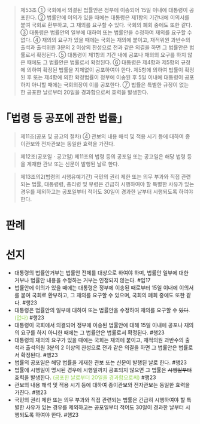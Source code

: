 > 제53조
> ① 국회에서 의결된 법률안은 정부에 이송되어 15일 이내에 대통령이 공포한다.
> ② 법률안에 이의가 있을 때에는 대통령은 제1항의 기간내에 이의서를 붙여 국회로 환부하고, 그 재의를 요구할 수 있다. 국회의 폐회 중에도 또한 같다.
> ③ 대통령은 법률안의 일부에 대하여 또는 법률안을 수정하여 재의를 요구할 수 없다.
> ④ 재의의 요구가 있을 때에는 국회는 재의에 붙이고, 재적위원 과반수의 출석과 출석위원 3분의 2 이상의 찬성으로 전과 같은 의결을 하면 그 법률안은 법률로서 확정된다.
> ⑤ 대통령이 제1항의 기간 내에 공포나 재의의 요구를 하지 않은 때에도 그 법률안은 법률로서 확정된다.
> ⑥ 대통령은 제4항과 제5항의 규정에 의하여 확정된 법률을 지체없이 공포하여야 한다. 제5항에 의하여 법률이 확정된 후 또는 제4항에 의한 확정법률이 정부에 이송된 후 5일 이내에 대통령이 공포하지 아니할 때에는 국회의장이 이를 공포한다.
> ⑦ 법률은 특별한 규정이 없는 한 공포한 날로부터 20일을 경과함으로써 효력을 발생한다.
#  ｢법령 등 공포에 관한 법률｣
> 제11조(공포 및 공고의 절차) 
> ④ 관보의 내용 해석 및 적용 시기 등에 대하여 종이관보와 전자관보는 동일한 효력을 가진다.

> 제12조(공포일ㆍ공고일) 
> 제11조의 법령 등의 공포일 또는 공고일은 해당 법령 등을 게재한 관보 또는 신문이 발행된 날로 한다.

> 제13조의2(법령의 시행유예기간) 
> 국민의 권리 제한 또는 의무 부과와 직접 관련되는 법률, 대통령령, 총리령 및 부령은 긴급히 시행하여야 할 특별한 사유가 있는 경우를 제외하고는 공포일부터 적어도 30일이 경과한 날부터 시행되도록 하여야 한다.
# 판례
# 선지
- 대통령의 법률안거부는 법률안 전체를 대상으로 하여야 하며, 법률안 일부에 대한 거부나 법률안 내용을 수정하는 거부는 인정되지 않는다. #입17
- 법률안에 이의가 있을 때에는 대통령은 정부에 이송된 때로부터 15일 이내에 이의서를 붙여 국회로 환부하고, 그 재의를 요구할 수 있으며, 국회의 폐회 중에도 또한 같다. #행23 
- 대통령은 법률안의 일부에 대하여 또는 법률안을 수정하여 재의를 요구할 수 ~~있다~~. <font color="#92d050">(없다)</font> #행23
- 대통령이 국회에서 의결되어 정부에 이송된 법률안에 대해 15일 이내에 공포나 재의의 요구를 하지 아니한 때에는 그 법률안은 법률로서 확정된다. #행23
- 대통령의 재의의 요구가 있을 때에는 국회는 재의에 붙이고, 재적의원 과반수의 출석과 출석의원 3분의 2 이상의 찬성으로 전과 같은 의결을 하면 그 법률안은 법률로서 확정된다. #행23
- 법률의 공포일은 해당 법률을 게재한 관보 또는 신문이 발행된 날로 한다. #행23 
- 법률에 시행일이 명시된 경우에 시행일까지 공포되지 않으면 그 법률은 ~~시행일부터~~ 효력을 발생한다. <font color="#92d050">(공포한 날로부터 20일을 경과함으로써)</font> #행23
- 관보의 내용 해석 및 적용 시기 등에 대하여 종이관보와 전자관보는 동일한 효력을 가진다. #행23 
- 국민의 권리 제한 또는 의무 부과와 직접 관련되는 법률은 긴급히 시행하여야 할 특별한 사유가 있는 경우를 제외하고는 공포일부터 적어도 30일이 경과한 날부터 시행되도록 하여야 한다. #행23